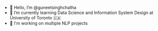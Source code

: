 - 👋 Hello, I’m @guneetsinghchatha
- 🌱 I’m currently learning Data Science and Information System Design at University of Toronto 🇨🇦
- 💞️ I'm working on multiple NLP projects

